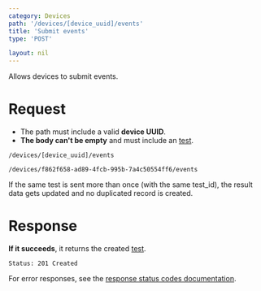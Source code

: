 ```yaml
---
category: Devices
path: '/devices/[device_uuid]/events'
title: 'Submit events'
type: 'POST'

layout: nil
---
```


Allows devices to submit events.

# Request

* The path must include a valid **device UUID**.
* **The body can't be empty** and must include an [test](#/test-resource).

`/devices/[device_uuid]/events`

`/devices/f862f658-ad89-4fcb-995b-7a4c50554ff6/events`

If the same test is sent more than once (with the same test_id), the result data gets updated and no duplicated record is created.

# Response

**If it succeeds**, it returns the created [test](#/test-resource).

`Status: 201 Created`

For error responses, see the [response status codes documentation](#http-response-codes).
